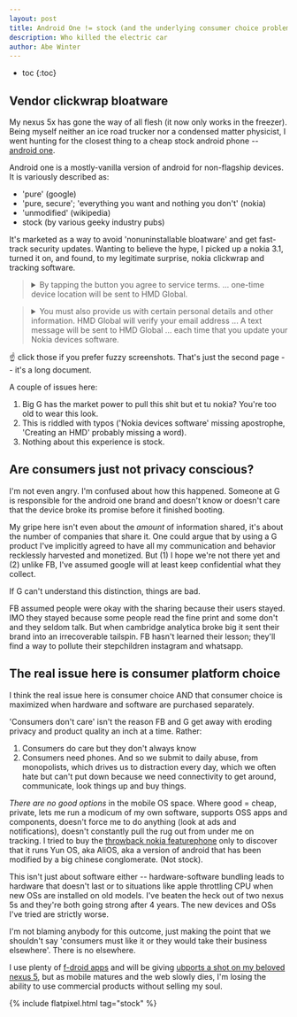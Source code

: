 ```yaml
---
layout: post
title: Android One != stock (and the underlying consumer choice problem)
description: Who killed the electric car
author: Abe Winter
---
```


<style>
blockquote {font-style: normal; letter-spacing: inherit;}
</style>

* toc
{:toc}

## Vendor clickwrap bloatware

My nexus 5x has gone the way of all flesh (it now only works in the freezer). Being myself neither an ice road trucker nor a condensed matter physicist, I went hunting for the closest thing to a cheap stock android phone -- [android one](https://en.wikipedia.org/wiki/Android_One).

Android one is a mostly-vanilla version of android for non-flagship devices. It is variously described as:
* 'pure' (google)
* 'pure, secure'; 'everything you want and nothing you don't' (nokia)
* 'unmodified' (wikipedia)
* stock (by various geeky industry pubs)

It's marketed as a way to avoid 'nonuninstallable bloatware' and get fast-track security updates. Wanting to believe the hype, I picked up a nokia 3.1, turned it on, and found, to my legitimate surprise, nokia clickwrap and tracking software.

<blockquote><details>
<summary>By tapping the button you agree to service terms. ... one-time device location will be sent to HMD Global.</summary>
<img src="/assets/tap-the-button.jpg" alt="clickwrap">
</details></blockquote>

<blockquote><details>
<summary>You must also provide us with certain personal details and other information. HMD Global will verify your email address ... A text message will be sent to HMD Global ... each time that you update your Nokia devices software.</summary>
<img src="/assets/personal-other.jpg" alt="registration and termination">
</details></blockquote>

☝ click those if you prefer fuzzy screenshots. That's just the second page -- it's a long document.

A couple of issues here:

1. Big G has the market power to pull this shit but et tu nokia? You're too old to wear this look.
1. This is riddled with typos ('Nokia devices software' missing apostrophe, 'Creating an HMD' probably missing a word).
1. Nothing about this experience is stock.

## Are consumers just not privacy conscious?

I'm not even angry. I'm confused about how this happened. Someone at G is responsible for the android one brand and doesn't know or doesn't care that the device broke its promise before it finished booting.

My gripe here isn't even about the *amount* of information shared, it's about the number of companies that share it. One could argue that by using a G product I've implicitly agreed to have all my communication and behavior recklessly harvested and monetized. But (1) I hope we're not there yet and (2) unlike FB, I've assumed google will at least keep confidential what they collect.

If G can't understand this distinction, things are bad.

FB assumed people were okay with the sharing because their users stayed. IMO they stayed because some people read the fine print and some don't and they seldom talk. But when cambridge analytica broke big it sent their brand into an irrecoverable tailspin. FB hasn't learned their lesson; they'll find a way to pollute their stepchildren instagram and whatsapp.

## The real issue here is consumer platform choice

I think the real issue here is consumer choice AND that consumer choice is maximized when hardware and software are purchased separately.

'Consumers don't care' isn't the reason FB and G get away with eroding privacy and product quality an inch at a time. Rather:

1. Consumers do care but they don't always know
1. Consumers need phones. And so we submit to daily abuse, from monopolists, which drives us to distraction every day, which we often hate but can't put down because we need connectivity to get around, communicate, look things up and buy things.

*There are no good options* in the mobile OS space. Where good = cheap, private, lets me run a modicum of my own software, supports OSS apps and components, doesn't force me to do anything (look at ads and notifications), doesn't constantly pull the rug out from under me on tracking. I tried to buy the [throwback nokia featurephone](https://en.wikipedia.org/wiki/Nokia_3310_(2017)) only to discover that it runs Yun OS, aka AliOS, aka a version of android that has been modified by a big chinese conglomerate. (Not stock).

This isn't just about software either -- hardware-software bundling leads to hardware that doesn't last or to situations like apple throttling CPU when new OSs are installed on old models. I've beaten the heck out of two nexus 5s and they're both going strong after 4 years. The new devices and OSs I've tried are strictly worse.

I'm not blaming anybody for this outcome, just making the point that we shouldn't say 'consumers must like it or they would take their business elsewhere'. There is no elsewhere.

I use plenty of [f-droid apps](https://f-droid.org/) and will be giving [ubports a shot on my beloved nexus 5](https://ubports.com/devices/nexus5-convergence), but as mobile matures and the web slowly dies, I'm losing the ability to use commercial products without selling my soul.

{% include flatpixel.html tag="stock" %}
